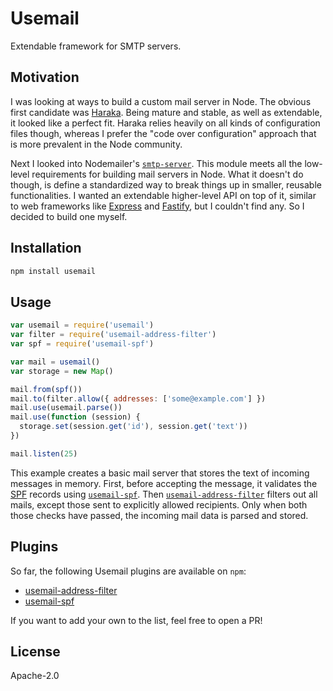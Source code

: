 # Usemail

Extendable framework for SMTP servers.

## Motivation

I was looking at ways to build a custom mail server in Node. The obvious first candidate was [Haraka](https://haraka.github.io/). Being mature and stable, as well as extendable, it looked like a perfect fit. Haraka relies heavily on all kinds of configuration files though, whereas I prefer the "code over configuration" approach that is more prevalent in the Node community.

Next I looked into Nodemailer's [`smtp-server`](http://nodemailer.com/extras/smtp-server/). This module meets all the low-level requirements for building mail servers in Node. What it doesn't do though, is define a standardized way to break things up in smaller, reusable functionalities. I wanted an extendable higher-level API on top of it, similar to web frameworks like [Express](https://expressjs.com) and [Fastify](https://www.fastify.io), but I couldn't find any. So I decided to build one myself.

## Installation

```sh
npm install usemail
```

## Usage

```js
var usemail = require('usemail')
var filter = require('usemail-address-filter')
var spf = require('usemail-spf')

var mail = usemail()
var storage = new Map()

mail.from(spf())
mail.to(filter.allow({ addresses: ['some@example.com'] })
mail.use(usemail.parse())
mail.use(function (session) {
  storage.set(session.get('id'), session.get('text'))
})

mail.listen(25)
```

This example creates a basic mail server that stores the text of incoming messages in memory. First, before accepting the message, it validates the [SPF](https://en.wikipedia.org/wiki/Sender_Policy_Framework) records using [`usemail-spf`](https://github.com/brechtcs/usemail-spf). Then [`usemail-address-filter`](https://github.com/brechtcs/usemail-address-filter) filters out all mails, except those sent to explicitly allowed recipients. Only when both those checks have passed, the incoming mail data is parsed and stored.

## Plugins

So far, the following Usemail plugins are available on `npm`:

- [usemail-address-filter](https://npmjs.com/package/usemail-address-filter)
- [usemail-spf](https://npmjs.com/package/usemail-spf)

If you want to add your own to the list, feel free to open a PR!

## License

Apache-2.0

